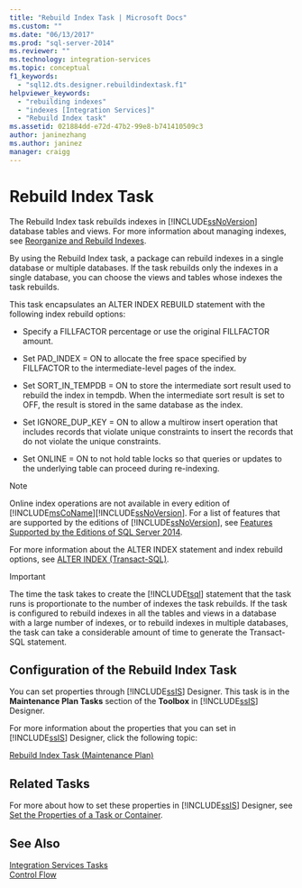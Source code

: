 ```yaml
---
title: "Rebuild Index Task | Microsoft Docs"
ms.custom: ""
ms.date: "06/13/2017"
ms.prod: "sql-server-2014"
ms.reviewer: ""
ms.technology: integration-services
ms.topic: conceptual
f1_keywords: 
  - "sql12.dts.designer.rebuildindextask.f1"
helpviewer_keywords: 
  - "rebuilding indexes"
  - "indexes [Integration Services]"
  - "Rebuild Index task"
ms.assetid: 021884dd-e72d-47b2-99e8-b741410509c3
author: janinezhang
ms.author: janinez
manager: craigg
---
```

# Rebuild Index Task
  The Rebuild Index task rebuilds indexes in [!INCLUDE[ssNoVersion](../../includes/ssnoversion-md.md)] database tables and views. For more information about managing indexes, see [Reorganize and Rebuild Indexes](../../relational-databases/indexes/reorganize-and-rebuild-indexes.md).  
  
 By using the Rebuild Index task, a package can rebuild indexes in a single database or multiple databases. If the task rebuilds only the indexes in a single database, you can choose the views and tables whose indexes the task rebuilds.  
  
 This task encapsulates an ALTER INDEX REBUILD statement with the following index rebuild options:  
  
-   Specify a FILLFACTOR percentage or use the original FILLFACTOR amount.  
  
-   Set PAD_INDEX = ON to allocate the free space specified by FILLFACTOR to the intermediate-level pages of the index.  
  
-   Set SORT_IN_TEMPDB = ON to store the intermediate sort result used to rebuild the index in tempdb. When the intermediate sort result is set to OFF, the result is stored in the same database as the index.  
  
-   Set IGNORE_DUP_KEY = ON to allow a multirow insert operation that includes records that violate unique constraints to insert the records that do not violate the unique constraints.  
  
-   Set ONLINE = ON to not hold table locks so that queries or updates to the underlying table can proceed during re-indexing.  
  
> [!NOTE]  
>  Online index operations are not available in every edition of [!INCLUDE[msCoName](../../includes/msconame-md.md)][!INCLUDE[ssNoVersion](../../includes/ssnoversion-md.md)]. For a list of features that are supported by the editions of [!INCLUDE[ssNoVersion](../../includes/ssnoversion-md.md)], see [Features Supported by the Editions of SQL Server 2014](../../getting-started/features-supported-by-the-editions-of-sql-server-2014.md).  
  
 For more information about the ALTER INDEX statement and index rebuild options, see [ALTER INDEX &#40;Transact-SQL&#41;](/sql/t-sql/statements/alter-index-transact-sql).  
  
> [!IMPORTANT]  
>  The time the task takes to create the [!INCLUDE[tsql](../../includes/tsql-md.md)] statement that the task runs is proportionate to the number of indexes the task rebuilds. If the task is configured to rebuild indexes in all the tables and views in a database with a large number of indexes, or to rebuild indexes in multiple databases, the task can take a considerable amount of time to generate the Transact-SQL statement.  
  
## Configuration of the Rebuild Index Task  
 You can set properties through [!INCLUDE[ssIS](../../../includes/ssis-md.md)] Designer. This task is in the **Maintenance Plan Tasks** section of the **Toolbox** in [!INCLUDE[ssIS](../../../includes/ssis-md.md)] Designer.  
  
 For more information about the properties that you can set in [!INCLUDE[ssIS](../../../includes/ssis-md.md)] Designer, click the following topic:  
  
 [Rebuild Index Task &#40;Maintenance Plan&#41;](../../relational-databases/maintenance-plans/rebuild-index-task-maintenance-plan.md)  
  
## Related Tasks  
 For more about how to set these properties in [!INCLUDE[ssIS](../../../includes/ssis-md.md)] Designer, see [Set the Properties of a Task or Container](../set-the-properties-of-a-task-or-container.md).  
  
## See Also  
 [Integration Services Tasks](integration-services-tasks.md)   
 [Control Flow](control-flow.md)  
  
  
